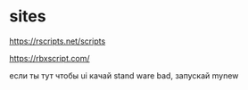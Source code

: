 # sites
https://rscripts.net/scripts

https://rbxscript.com/

если ты тут чтобы ui качай stand ware bad, запускай mynew
